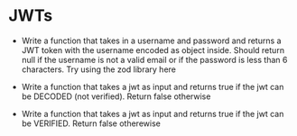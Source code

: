 # JWTs

-   Write a function that takes in a username and password and returns a JWT token with the username encoded as object inside. Should return null if the username is not a valid email or if the password is less than 6 characters. Try using the zod library here

-   Write a function that takes a jwt as input and returns true if the jwt can be DECODED (not verified). Return false otherwise

-   Write a function that takes a jwt as input and returns true if the jwt can be VERIFIED. Return false otherewise
